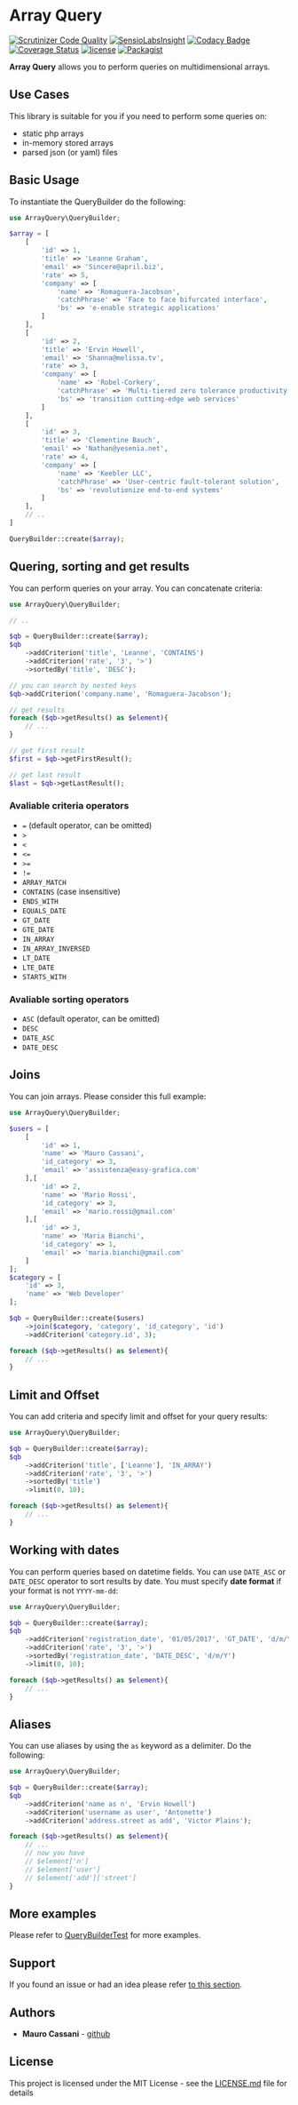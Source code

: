 # Array Query

[![Scrutinizer Code Quality](https://scrutinizer-ci.com/g/mauretto78/array-query/badges/quality-score.png?b=master)](https://scrutinizer-ci.com/g/mauretto78/array-query/?branch=master)
[![SensioLabsInsight](https://insight.sensiolabs.com/projects/b2f343d6-2459-4b6f-b2c9-c33a05a482d1/mini.png)](https://insight.sensiolabs.com/projects/b2f343d6-2459-4b6f-b2c9-c33a05a482d1)
[![Codacy Badge](https://api.codacy.com/project/badge/Grade/a17231a0420548e182ec58516cd1b562)](https://www.codacy.com/app/mauretto78/array-query?utm_source=github.com&amp;utm_medium=referral&amp;utm_content=mauretto78/array-query&amp;utm_campaign=Badge_Grade)
[![Coverage Status](https://coveralls.io/repos/github/mauretto78/array-query/badge.svg?branch=master)](https://coveralls.io/github/mauretto78/array-query?branch=master)
[![license](https://img.shields.io/github/license/mauretto78/array-query.svg)]()
[![Packagist](https://img.shields.io/packagist/v/mauretto78/array-query.svg)]()

**Array Query** allows you to perform queries on multidimensional arrays.

## Use Cases

This library is suitable for you if you need to perform some queries on:

* static php arrays
* in-memory stored arrays
* parsed json (or yaml) files

## Basic Usage

To instantiate the QueryBuilder do the following:

```php
use ArrayQuery\QueryBuilder;

$array = [
    [
        'id' => 1,
        'title' => 'Leanne Graham',
        'email' => 'Sincere@april.biz',
        'rate' => 5,
        'company' => [
            'name' => 'Romaguera-Jacobson',
            'catchPhrase' => 'Face to face bifurcated interface',
            'bs' => 'e-enable strategic applications'
        ]
    ],
    [
        'id' => 2,
        'title' => 'Ervin Howell',
        'email' => 'Shanna@melissa.tv',
        'rate' => 3,
        'company' => [
            'name' => 'Robel-Corkery',
            'catchPhrase' => 'Multi-tiered zero tolerance productivity',
            'bs' => 'transition cutting-edge web services'
        ]
    ],
    [
        'id' => 3,
        'title' => 'Clementine Bauch',
        'email' => 'Nathan@yesenia.net',
        'rate' => 4,
        'company' => [
            'name' => 'Keebler LLC',
            'catchPhrase' => 'User-centric fault-tolerant solution',
            'bs' => 'revolutionize end-to-end systems'
        ]
    ],
    // ..
]

QueryBuilder::create($array);

```

## Quering, sorting and get results

You can perform queries on your array. You can concatenate criteria:

```php
use ArrayQuery\QueryBuilder;

// ..

$qb = QueryBuilder::create($array);
$qb
    ->addCriterion('title', 'Leanne', 'CONTAINS')
    ->addCriterion('rate', '3', '>')
    ->sortedBy('title', 'DESC');

// you can search by nested keys    
$qb->addCriterion('company.name', 'Romaguera-Jacobson');

// get results    
foreach ($qb->getResults() as $element){
    // ...
}

// get first result
$first = $qb->getFirstResult();

// get last result
$last = $qb->getLastResult();
```

### Avaliable criteria operators

* `=` (default operator, can be omitted)
* `>`
* `<`
* `<=`
* `>=`
* `!=`
* `ARRAY_MATCH`
* `CONTAINS` (case insensitive)
* `ENDS_WITH`
* `EQUALS_DATE`
* `GT_DATE`
* `GTE_DATE`
* `IN_ARRAY`
* `IN_ARRAY_INVERSED`
* `LT_DATE`
* `LTE_DATE`
* `STARTS_WITH`

### Avaliable sorting operators

* `ASC` (default operator, can be omitted)
* `DESC`
* `DATE_ASC`
* `DATE_DESC`

## Joins

You can join arrays. Please consider this full example:

```php
use ArrayQuery\QueryBuilder;

$users = [
    [
        'id' => 1,
        'name' => 'Mauro Cassani',
        'id_category' => 3,
        'email' => 'assistenza@easy-grafica.com'
    ],[
        'id' => 2,
        'name' => 'Mario Rossi',
        'id_category' => 3,
        'email' => 'mario.rossi@gmail.com'
    ],[
        'id' => 3,
        'name' => 'Maria Bianchi',
        'id_category' => 1,
        'email' => 'maria.bianchi@gmail.com'
    ]
];
$category = [
    'id' => 3,
    'name' => 'Web Developer'
];

$qb = QueryBuilder::create($users)
    ->join($category, 'category', 'id_category', 'id')
    ->addCriterion('category.id', 3);

foreach ($qb->getResults() as $element){
    // ...
}
```

## Limit and Offset 

You can add criteria and specify limit and offset for your query results:

```php
use ArrayQuery\QueryBuilder;

$qb = QueryBuilder::create($array);
$qb
    ->addCriterion('title', ['Leanne'], 'IN_ARRAY')
    ->addCriterion('rate', '3', '>')
    ->sortedBy('title')
    ->limit(0, 10);

foreach ($qb->getResults() as $element){
    // ...
}
```

## Working with dates

You can perform queries based on datetime fields. You can use `DATE_ASC` or `DATE_DESC` operator to sort results by date. You must specify **date format** if your format is not `YYYY-mm-dd`:

```php
use ArrayQuery\QueryBuilder;

$qb = QueryBuilder::create($array);
$qb
    ->addCriterion('registration_date', '01/05/2017', 'GT_DATE', 'd/m/Y')
    ->addCriterion('rate', '3', '>')
    ->sortedBy('registration_date', 'DATE_DESC', 'd/m/Y')
    ->limit(0, 10);

foreach ($qb->getResults() as $element){
    // ...
}
```

## Aliases

You can use aliases by using the `as` keyword as a delimiter. Do the following:

```php
use ArrayQuery\QueryBuilder;

$qb = QueryBuilder::create($array);
$qb
    ->addCriterion('name as n', 'Ervin Howell')
    ->addCriterion('username as user', 'Antonette')
    ->addCriterion('address.street as add', 'Victor Plains');

foreach ($qb->getResults() as $element){
    // ...
    // now you have
    // $element['n']
    // $element['user']
    // $element['add']['street']
}
```

## More examples

Please refer to [QueryBuilderTest](https://github.com/mauretto78/array-query/blob/master/tests/QueryBuilderTest.php) for more examples.

## Support

If you found an issue or had an idea please refer [to this section](https://github.com/mauretto78/array-query/issues).

## Authors

* **Mauro Cassani** - [github](https://github.com/mauretto78)

## License

This project is licensed under the MIT License - see the [LICENSE.md](LICENSE.md) file for details
